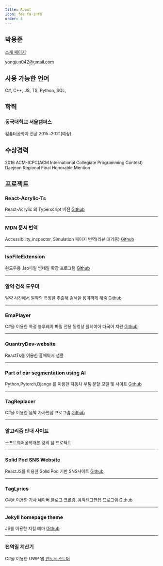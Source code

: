 ```yaml
---
title: About
icon: fas fa-info
order: 4
---
```


## 박용준

[소개 페이지](https://yongjun042.github.io/portfolio/ "소개 페이지")

yongjun042@gmail.com

## 사용 가능한 언어

C#, C++, JS, TS, Python, SQL, 

## 학력

### 동국대학교 서울캠퍼스

컴퓨터공학과 전공 2015~2021(예정)

## 수상경력

2016 ACM-ICPC(ACM International Collegiate Programming Contest) Daejeon Regional Final Honorable Mention

## 프로젝트

### React-Acrylic-Ts

React-Acrylic 의 Typerscript 버전
[Github](https://github.com/Yongjun042/react-acrylic-ts)

---

### MDN 문서 번역

Accessibility_inspector, Simulation 페이지 번역(리뷰 대기중)
[Github](https://github.com/mdn/translated-content/pull/1994)

---

### IsoFileExtension

윈도우용 .iso파일 썸네일 확장 프로그램
[Github](https://github.com/Yongjun042/IsoFileExtension)

---

### 알약 검색 도우미

알약 사진에서 알약의 특징을 추출해 검색을 용이하게 해줌
[Github](https://github.com/Yongjun042/HCITeam2)

---

### EmaPlayer

C#을 이용한 특정 블루레이 파일 전용 동영상 플레이어 다국어 지원
[Github](https://github.com/Yongjun042/EmaPlayer)

---

### QuantryDev-website

ReactTs를 이용한 홈페이지 샘플

---

### Part of car segmentation using AI

Python,Pytorch,Django 를 이용한 자동차 부품 분할 모델 및 사이트
[Github](https://github.com/CSID-DGU/2020-2-CECD1-Turing-6)

---

### TagReplacer

C#을 이용한 음악 가사편집 프로그램
[Github](https://github.com/Yongjun042/TagReplacer)

---

### 알고리즘 안내 사이트

소프트웨어공학개론 강의 팀 프로젝트

---

### Solid Pod SNS Website

ReactJS를 이용한 Solid Pod 기반 SNS사이트
[Github](https://github.com/CSID-DGU/2019-1-OSSP1-Chobo-5)

---

### TagLyrics

C#을 이용한 가사 네이버 블로그 크롤링, 음악태그편집 프로그램
[Github](https://github.com/Yongjun042/TagLyrics)

---

### Jekyll homepage theme

JS를 이용한 지킬 테마
[Github](https://github.com/Yongjun042/modern-fluent)

---

### 전역일 계산기

C#을 이용한 UWP 앱
[윈도우 스토어](https://www.microsoft.com/ko-kr/p/%EC%A0%84%EC%97%AD%EC%9D%BC-%EA%B3%84%EC%82%B0%EA%B8%B0/9n321jjsmlvb)
